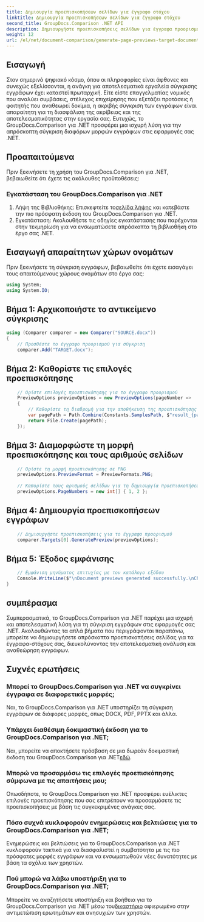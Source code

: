 ```yaml
---
title: Δημιουργία προεπισκοπήσεων σελίδων για έγγραφο στόχου
linktitle: Δημιουργία προεπισκοπήσεων σελίδων για έγγραφο στόχου
second_title: GroupDocs.Comparison .NET API
description: Δημιουργήστε προεπισκοπήσεις σελίδων για έγγραφα προορισμού αποτελεσματικά χρησιμοποιώντας το GroupDocs.Comparison για .NET. Ακολουθήστε τον οδηγό βήμα προς βήμα για απρόσκοπτη σύγκριση εγγράφων.
weight: 12
url: /el/net/document-comparison/generate-page-previews-target-document/
---
```

## Εισαγωγή
Στον σημερινό ψηφιακό κόσμο, όπου οι πληροφορίες είναι άφθονες και συνεχώς εξελίσσονται, η ανάγκη για αποτελεσματικά εργαλεία σύγκρισης εγγράφων έχει καταστεί πρωταρχική. Είτε είστε επαγγελματίας νομικός που αναλύει συμβάσεις, στέλεχος επιχείρησης που εξετάζει προτάσεις ή φοιτητής που αναθεωρεί δοκίμια, η ακριβής σύγκριση των εγγράφων είναι απαραίτητη για τη διασφάλιση της ακρίβειας και της αποτελεσματικότητας στην εργασία σας. Ευτυχώς, το GroupDocs.Comparison για .NET προσφέρει μια ισχυρή λύση για την απρόσκοπτη σύγκριση διαφόρων μορφών εγγράφων στις εφαρμογές σας .NET.
## Προαπαιτούμενα
Πριν ξεκινήσετε τη χρήση του GroupDocs.Comparison για .NET, βεβαιωθείτε ότι έχετε τις ακόλουθες προϋποθέσεις:
### Εγκατάσταση του GroupDocs.Comparison για .NET
1.  Λήψη της Βιβλιοθήκης: Επισκεφτείτε το[σελίδα λήψης](https://releases.groupdocs.com/comparison/net/) και κατεβάστε την πιο πρόσφατη έκδοση του GroupDocs.Comparison για .NET.
2. Εγκατάσταση: Ακολουθήστε τις οδηγίες εγκατάστασης που παρέχονται στην τεκμηρίωση για να ενσωματώσετε απρόσκοπτα τη βιβλιοθήκη στο έργο σας .NET.

## Εισαγωγή απαραίτητων χώρων ονομάτων
Πριν ξεκινήσετε τη σύγκριση εγγράφων, βεβαιωθείτε ότι έχετε εισαγάγει τους απαιτούμενους χώρους ονομάτων στο έργο σας:
```csharp
using System;
using System.IO;

```
## Βήμα 1: Αρχικοποιήστε το αντικείμενο σύγκρισης
```csharp
using (Comparer comparer = new Comparer("SOURCE.docx"))
{
    // Προσθέστε το έγγραφο προορισμού για σύγκριση
    comparer.Add("TARGET.docx");
```
## Βήμα 2: Καθορίστε τις επιλογές προεπισκόπησης
```csharp
    // Ορίστε επιλογές προεπισκόπησης για το έγγραφο προορισμού
    PreviewOptions previewOptions = new PreviewOptions(pageNumber =>
    {
        // Καθορίστε τη διαδρομή για την αποθήκευση της προεπισκόπησης σελίδας που δημιουργήθηκε
        var pagePath = Path.Combine(Constants.SamplesPath, $"result_{pageNumber}.png");
        return File.Create(pagePath);
    });
```
## Βήμα 3: Διαμορφώστε τη μορφή προεπισκόπησης και τους αριθμούς σελίδων
```csharp
    // Ορίστε τη μορφή προεπισκόπησης σε PNG
    previewOptions.PreviewFormat = PreviewFormats.PNG;
    
    // Καθορίστε τους αριθμούς σελίδων για τη δημιουργία προεπισκοπήσεων
    previewOptions.PageNumbers = new int[] { 1, 2 };
```
## Βήμα 4: Δημιουργία προεπισκοπήσεων εγγράφων
```csharp
    // Δημιουργήστε προεπισκοπήσεις για το έγγραφο προορισμού
    comparer.Targets[0].GeneratePreview(previewOptions);
```
## Βήμα 5: Έξοδος εμφάνισης
```csharp
    // Εμφάνιση μηνύματος επιτυχίας με τον κατάλογο εξόδου
    Console.WriteLine($"\nDocument previews generated successfully.\nCheck output in {Directory.GetCurrentDirectory()}.");
}
```

## συμπέρασμα
Συμπερασματικά, το GroupDocs.Comparison για .NET παρέχει μια ισχυρή και αποτελεσματική λύση για τη σύγκριση εγγράφων στις εφαρμογές σας .NET. Ακολουθώντας τα απλά βήματα που περιγράφονται παραπάνω, μπορείτε να δημιουργήσετε απρόσκοπτα προεπισκοπήσεις σελίδας για τα έγγραφα-στόχους σας, διευκολύνοντας την αποτελεσματική ανάλυση και αναθεώρηση εγγράφων.
## Συχνές ερωτήσεις
### Μπορεί το GroupDocs.Comparison για .NET να συγκρίνει έγγραφα σε διαφορετικές μορφές;
Ναι, το GroupDocs.Comparison για .NET υποστηρίζει τη σύγκριση εγγράφων σε διάφορες μορφές, όπως DOCX, PDF, PPTX και άλλα.
### Υπάρχει διαθέσιμη δοκιμαστική έκδοση για το GroupDocs.Comparison για .NET;
 Ναι, μπορείτε να αποκτήσετε πρόσβαση σε μια δωρεάν δοκιμαστική έκδοση του GroupDocs.Comparison για .NET[εδώ](https://releases.groupdocs.com/).
### Μπορώ να προσαρμόσω τις επιλογές προεπισκόπησης σύμφωνα με τις απαιτήσεις μου;
Οπωσδήποτε, το GroupDocs.Comparison για .NET προσφέρει ευέλικτες επιλογές προεπισκόπησης που σας επιτρέπουν να προσαρμόσετε τις προεπισκοπήσεις με βάση τις συγκεκριμένες ανάγκες σας.
### Πόσο συχνά κυκλοφορούν ενημερώσεις και βελτιώσεις για το GroupDocs.Comparison για .NET;
Ενημερώσεις και βελτιώσεις για το GroupDocs.Comparison για .NET κυκλοφορούν τακτικά για να διασφαλιστεί η συμβατότητα με τις πιο πρόσφατες μορφές εγγράφων και να ενσωματωθούν νέες δυνατότητες με βάση τα σχόλια των χρηστών.
### Πού μπορώ να λάβω υποστήριξη για το GroupDocs.Comparison για .NET;
 Μπορείτε να αναζητήσετε υποστήριξη και βοήθεια για το GroupDocs.Comparison για .NET μέσω του[δικαστήριο](https://forum.groupdocs.com/c/comparison/12) αφιερωμένο στην αντιμετώπιση ερωτημάτων και ανησυχιών των χρηστών.